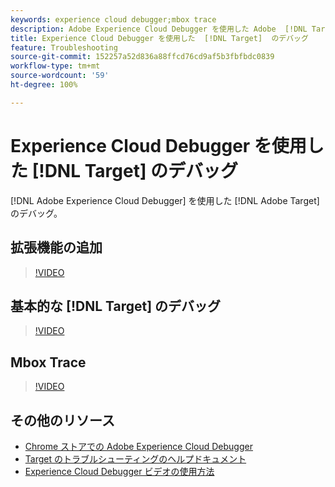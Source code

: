 ```yaml
---
keywords: experience cloud debugger;mbox trace
description: Adobe Experience Cloud Debugger を使用した Adobe  [!DNL Target]  のデバッグ。
title: Experience Cloud Debugger を使用した  [!DNL Target]  のデバッグ
feature: Troubleshooting
source-git-commit: 152257a52d836a88ffcd76cd9af5b3fbfbdc0839
workflow-type: tm+mt
source-wordcount: '59'
ht-degree: 100%

---
```



# Experience Cloud Debugger を使用した [!DNL Target] のデバッグ

[!DNL Adobe Experience Cloud Debugger] を使用した [!DNL Adobe Target] のデバッグ。

## 拡張機能の追加

>[!VIDEO](https://video.tv.adobe.com/v/23114/?quality=12)

## 基本的な [!DNL Target] のデバッグ

>[!VIDEO](https://video.tv.adobe.com/v/23115/?quality=12)

## Mbox Trace

>[!VIDEO](https://video.tv.adobe.com/v/23113/?quality=12)

## その他のリソース

+ [Chrome ストアでの Adobe Experience Cloud Debugger](https://chrome.google.com/webstore/detail/adobe-experience-cloud-de/ocdmogmohccmeicdhlhhgepeaijenapj?hl=ja)
+ [Target のトラブルシューティングのヘルプドキュメント](/help/main/r-troubleshooting-target/troubleshooting-target.md)
+ [Experience Cloud Debugger ビデオの使用方法](https://experienceleague.adobe.com/docs/platform-learn/data-collection/debugger/experience-cloud/use-the-experience-cloud-debugger.html?lang=ja)
